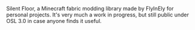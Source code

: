 Silent Floor, a Minecraft fabric modding library made by FlyInEly for personal projects. It's very much a work in progress, but still public under OSL 3.0 in case anyone finds it useful.
